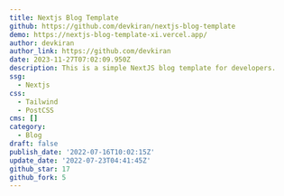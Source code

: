 ```yaml
---
title: Nextjs Blog Template
github: https://github.com/devkiran/nextjs-blog-template
demo: https://nextjs-blog-template-xi.vercel.app/
author: devkiran
author_link: https://github.com/devkiran
date: 2023-11-27T07:02:09.950Z
description: This is a simple NextJS blog template for developers.
ssg:
  - Nextjs
css:
  - Tailwind
  - PostCSS
cms: []
category:
  - Blog
draft: false
publish_date: '2022-07-16T10:02:15Z'
update_date: '2022-07-23T04:41:45Z'
github_star: 17
github_fork: 5
---
```

